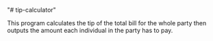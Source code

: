 "# tip-calculator" 

This program calculates the tip of the total bill for the whole party then outputs the amount each individual in the party has to pay.
